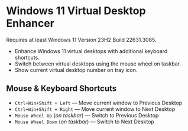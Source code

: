 # Windows 11 Virtual Desktop Enhancer

Requires at least Windows 11 Version 23H2 Build 22631.3085.

- Enhance Windows 11 virtual desktops with additional keyboard shortcuts.
- Switch between virtual desktops using the mouse wheel on taskbar.
- Show current virtual desktop number on tray icon.

## Mouse & Keyboard Shortcuts

- `Ctrl+Win+Shift + Left` — Move current window to Previous Desktop
- `Ctrl+Win+Shift + Right` — Move current window to Next Desktop
- `Mouse Wheel Up` (_on taskbar_) — Switch to Previous Desktop
- `Mouse Wheel Down` (_on taskbar_) — Switch to Next Desktop
